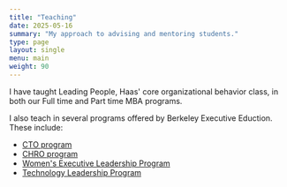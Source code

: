 ```yaml
---
title: "Teaching"
date: 2025-05-16
summary: "My approach to advising and mentoring students."
type: page
layout: single
menu: main
weight: 90
---
```


I have taught Leading People, Haas' core organizational behavior class, in both our Full time and Part time MBA programs.

I also teach in several programs offered by Berkeley Executive Eduction. These include:

- [CTO program](https://em-executive.berkeley.edu/chief-technology-officer?utm_source=bh&utm_campaign=school_website&utm_medium=website)
- [CHRO program](https://executive.berkeley.edu/programs/berkeley-transformative-chro-leadership-program-laszlo-bock)
- [Women's Executive Leadership Program](https://executive.berkeley.edu/programs/womens-executive-leadership-program)
- [Technology Leadership Program](https://em-executive.berkeley.edu/technology-leadership-program?utm_source=bh&utm_campaign=school_website&utm_medium=website)


